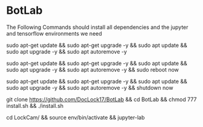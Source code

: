 # BotLab


The Following Commands should install all dependencies and the jupyter and tensorflow environments we need

sudo apt-get update && sudo apt-get upgrade -y && sudo apt update && sudo apt upgrade -y && sudo apt autoremove -y

sudo apt-get update && sudo apt-get upgrade -y && sudo apt update && sudo apt upgrade -y && sudo apt autoremove -y && sudo reboot now

sudo apt-get update && sudo apt-get upgrade -y && sudo apt update && sudo apt upgrade -y && sudo apt autoremove -y && shutdown now

git clone https://github.com/DocLock17/BotLab && cd BotLab && chmod 777 install.sh && ./install.sh

cd LockCam/ && source env/bin/activate && jupyter-lab
